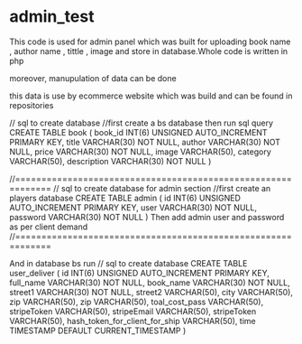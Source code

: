 # admin_test

This code is used for admin panel which was built for uploading book name , author name , tittle ,  image and store in database.Whole 
code is written in php

moreover, manupulation of data can be done

this data is use by ecommerce website which was build and can be found in repositories


// sql to create database 
//first create a bs database then run sql query
CREATE TABLE book (
book_id INT(6) UNSIGNED AUTO_INCREMENT PRIMARY KEY,
title VARCHAR(30) NOT NULL,
author VARCHAR(30) NOT NULL,
price VARCHAR(30) NOT NULL,
image VARCHAR(50),
category VARCHAR(50),
description VARCHAR(30) NOT NULL
)




//=============================================================
// sql to create database for admin section
//first create an players database
CREATE TABLE admin (
id INT(6) UNSIGNED AUTO_INCREMENT PRIMARY KEY,
user VARCHAR(30) NOT NULL,
password VARCHAR(30) NOT NULL
)
Then add admin user and password as per client demand
//=============================================================

And in database bs run 
// sql to create database 
CREATE TABLE user_deliver (
id INT(6) UNSIGNED AUTO_INCREMENT PRIMARY KEY,
full_name VARCHAR(30) NOT NULL,
book_name VARCHAR(30) NOT NULL,
street1 VARCHAR(30) NOT NULL,
street2 VARCHAR(50),
city VARCHAR(50),
zip VARCHAR(50),
zip VARCHAR(50),
toal_cost_pass VARCHAR(50),
stripeToken VARCHAR(50),
stripeEmail VARCHAR(50),
stripeToken VARCHAR(50),
hash_token_for_client_for_ship VARCHAR(50),
time TIMESTAMP DEFAULT CURRENT_TIMESTAMP
)
